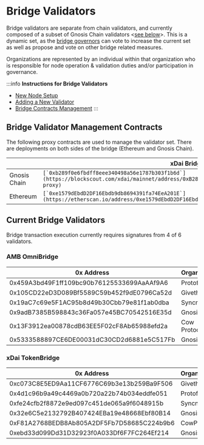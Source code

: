 ---
---

# Bridge Validators

Bridge validators are separate from chain validators, and currently composed of a subset of Gnosis Chain validators <[see below](#current-bridge-validators)>. This is a dynamic set, as the [bridge governors](/governance/bridge) can vote to increase the current set as well as propose and vote on other bridge related measures.

Organizations are represented by an individual within that organization who is responsible for node operation & validation duties and/or participation in governance.

:::info
**Instructions for Bridge Validators**

* [New Node Setup](/specs/bridges/xdai/validators/node-setup)
* [Adding a New Validator](/specs/bridges/xdai/validators/add)
* [Bridge Contracts Management](/specs/bridges/xdai/contracts-management)
:::

## Bridge Validator Management Contracts

The following proxy contracts are used to manage the validator set. There are deployments on both sides of the bridge (Ethereum and Gnosis Chain).

| | xDai Bridge | AMB OmniBridge |
| - | - | - |
| Gnosis Chain | ``[`0xb289f0e6fbdff8eee340498a56e1787b303f1b6d`](https://blockscout.com/xdai/mainnet/address/0xB289f0e6fBDFf8EEE340498a56e1787B303F1B6D/read-proxy)`` | ``[`0xA280feD8D7CaD9a76C8b50cA5c33c2534fFa5008`](https://blockscout.com/xdai/mainnet/address/0xA280feD8D7CaD9a76C8b50cA5c33c2534fFa5008/read-proxy)`` |
| Ethereum     | ``[`0xe1579dEbdD2DF16Ebdb9db8694391fa74EeA201E`](https://etherscan.io/address/0xe1579dEbdD2DF16Ebdb9db8694391fa74EeA201E#code)``                      | ``[`0xed84a648b3c51432ad0fD1C2cD2C45677E9d4064`](https://etherscan.io/address/0xed84a648b3c51432ad0fD1C2cD2C45677E9d4064#readProxyContract)``         |

## Current Bridge Validators

Bridge transaction execution currently requires signatures from 4 of 6 validators.

### AMB OmniBridge

| 0x Address                                 | Organization |
| ------------------------------------------ | ------------ |
| 0x459A3bd49F1ff109bc90b76125533699AaAAf9A6 | Protofire    |
| 0x105CD22eD3D089Bf5589C59b452f9dE0796Ca52d | Giveth       |
| 0x19aC7c69e5F1AC95b8d49b30Cbb79e81f1ab0dba | Syncnode     |
| 0x9adB7385B598843c36Fa057e45BC70542516E35d | GnosisDAO    |
| 0x13F3912ea00878cdB63EE5F02cF8Ab65988efd2a | Cow Protocol |
| 0x5333588897CE6DE00031dC30CD2d6881e5C517Fb | Gnosis Safe  |

### xDai TokenBridge

| 0x Address                                 | Organization |
| ------------------------------------------ | ------------ |
| 0xc073C8E5ED9Aa11CF6776C69b3e13b259Ba9F506 | Giveth       |
| 0x4d1c96b9a49c4469a0b720a22b74b034eddfe051 | Protofire    |
| 0xfe24cfb2f8872e9ed097c451de065a9f6048915b | Syncnode     |
| 0x32e6C5e2132792B407424EBa19e48668Ebf80B14 | GnosisDAO    |
| 0xF81A2768BEDB8Ab805A2DF5Fb7D58685C224b9b6 | CowProtocol  |
| 0xebd33d099Dd31D32923f0A033Df6F7FC264Ef214 | GnosisSafe   |

